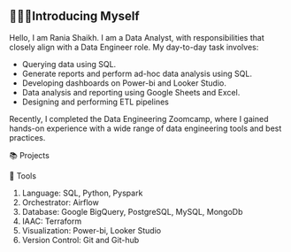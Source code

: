 ## 🙋🏼‍♀️Introducing Myself

Hello, I am Rania Shaikh. I am a Data Analyst, with responsibilities that closely align with a Data Engineer role.
My day-to-day task involves:  
- Querying data using SQL.
- Generate reports and perform ad-hoc data analysis using SQL.
- Developing dashboards on Power-bi and Looker Studio.
- Data analysis and reporting using Google Sheets and Excel.
- Designing and performing ETL pipelines

Recently, I completed the Data Engineering Zoomcamp, where I gained hands-on experience with a wide range of data engineering tools and best practices.

📚 Projects 

🔨 Tools
1. Language: SQL, Python, Pyspark
1. Orchestrator: Airflow
1. Database: Google BigQuery, PostgreSQL, MySQL, MongoDb
1. IAAC: Terraform 
1. Visualization: Power-bi, Looker Studio
1. Version Control: Git and Git-hub

